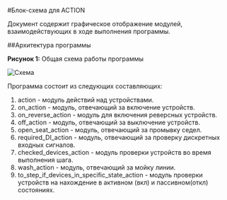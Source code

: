 #Блок-схема для ACTION

Документ содержит графическое отображение модулей, взаимодействующих в ходе выполнения программы.

##Архитектура программы
  
**Рисунок 1:** Общая схема работы программы

![Схема](D:\savushkin\ptusa_main\docs\block_diagram\block_diagram_images.svg)

Программа состоит из следующих составляющих:

1. action - модуль действий над устройствами.
2. on_action - модуль, отвечающий за включение устройств.
3. on_reverse_action - модуль для включения реверсных устройств.
4. off_action - модуль, отвечающий за выключение устройств. 
5. open_seat_action - модуль, отвечающий за промывку седел.
6. required_DI_action - модуль, отвечающий за проверку дискретных входных сигналов.
7. checked_devices_action - модуль проверки устройств во время выполнения шага.
8. wash_action - модуль, отвечающий за мойку линии.
9. to_step_if_devices_in_specific_state_action - модуль проверки устройств на нахождение в активном (вкл) и пассивном(откл) состояниях.
